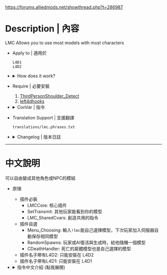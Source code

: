 https://forums.alliedmods.net/showthread.php?t=286987

# Description | 內容
LMC Allows you to use most models with most characters

* Apply to | 適用於
    ```
    L4D1
    L4D2
    ```

* <details><summary>How does it work?</summary>

    * Require files
        * LMCCore: Core of LMC, manages overlay models
        * SetTransmit: Manages transmitting models to clients
        * LMC_SharedCvars: Modules that share cvars are put in here
    * Optional files
        * Menu_Choosing: Allows players to type ```!lmc``` to choose LMC model with cookie saving
        * RandomSpawns: Makes lmc models random for players and AI
        * CDeathHandler: Manages deaths regarding lmc, overlay deathmodels and ragdolls, and fixes clonesurvivors deathmodels teleporting around.
    * Name with L4D2: For L4D2 only
    * Name with L4D1: For L4D1 only
</details>

* Require | 必要安裝
    1. [ThirdPersonShoulder_Detect](https://forums.alliedmods.net/showthread.php?t=298649)
    2. [left4dhooks](https://forums.alliedmods.net/showthread.php?t=321696)

* <details><summary>ConVar | 指令</summary>

    * cfg/sourcemod/LMCCore.cfg
        ```php
        // ConVars for plugin "LMCCore.smx"

        // 1 = (When client has no lmc model (enforce aggressive model showing base model render mode)) 0 = (compatibility mode (should help with plugins like incap crawling) Depends on the plugin)
        lmc_aggressive_model_checks "0" 
        ```

    * cfg/sourcemod/LMC_SharedCvars.cfg
        ```php
        // ConVars for plugin "LMC_SharedCvars.smx"

        // Allow Survivors to have custom model? (1 = true)
        lmc_allowSurvivors "1"

        // Allow Boomer to have custom model? (1 = true)
        lmc_allowboomer "1"

        // Allow Hunters to have custom model? (1 = true)
        lmc_allowhunter "1"

        // Allow Smoker to have custom model? (1 = true)
        lmc_allowsmoker "1"

        // Allow Tanks to have custom model? (1 = true)
        lmc_allowtank "0"

        // The tank model is big and don't look good on other models so i made it optional(1 = true)
        lmc_allow_tank_model_use "0"

        // Disables model precaching on selected maps to help prevent crashing, e.g. "c1m3_mall," for dead center map 3 separated by ","
        lmc_precache_prevent "" 
        ```

    * cfg/sourcemod/LMC_L4D2_RandomSpawns.cfg
        ```php
        // ConVars for plugin "LMC_L4D2_RandomSpawns.smx"

        // Allow humans to be considered by rng, menu selection will overwrite this in LMC_Menu_Choosing
        lmc_rng_humans "0"

        // (0 = disable custom models)chance on which will get a custom model
        lmc_rng_model_infected "20"

        // (0 = disable custom models)chance on which will get a custom model
        lmc_rng_model_survivor "10" 
        ```

    * cfg/sourcemod/LMC_L4D2_Menu_Choosing.cfg
        ```php
        // ConVars for plugin "LMC_L4D2_Menu_Choosing.smx"

        // Players with these flags have access to use !lmc command and change model. (Empty = Everyone, -1: Nobody)
        // NOTE: this will enable announcement to player who join server.
        lmc_admin_flag "n"

        // Delay On which a message is displayed for !lmc command
        lmc_announcedelay "15.0"

        // Display Mode for !lmc command (0 = off, 1 = Print to chat, 2 = Center text, 3 = Director Hint)
        lmc_announcemode "1"

        // How long (in seconds) the client will be in thirdperson view after selecting a model from !lmc command. (0.5 < = off)
        lmc_thirdpersontime "0.0" 
        ```

    * cfg/sourcemod/LMC_L4D1_RandomSpawns.cfg
        ```php
        // ConVars for plugin "LMC_L4D1_RandomSpawns.smx"

        // Allow humans to be considered by rng, menu selection will overwrite this in LMC_Menu_Choosing
        lmc_rng_humans "0"

        // (0 = disable custom models)chance on which will get a custom model
        lmc_rng_model_infected "100"

        // (0 = disable custom models)chance on which will get a custom model
        lmc_rng_model_survivor "100" 
        ```

    * cfg/sourcemod/LMC_L4D1_Menu_Choosing.cfg
        ```php
        // ConVars for plugin "LMC_L4D1_Menu_Choosing.smx"

        // Allow admins to only change models? (1 = true) NOTE: this will disable announcement to player who join. ((#define COMMAND_ACCESS ADMFLAG_CHAT) change to w/o flag you want)
        lmc_adminonly "0"

        // Delay On which a message is displayed for !lmc command
        lmc_announcedelay "15.0"

        // Display Mode for !lmc command (0 = off, 1 = Print to chat, 2 = Center text)
        lmc_announcemode "1" 
        ```
</details>

* Translation Support | 支援翻譯
    ```
    translations/lmc.phrases.txt
    ```

* <details><summary>Changelog | 版本日誌</summary>

    * v3.1.1 (2024-12-18)
        * Add some instructions how to install plugins (English and Chinese)
        * Update cvar "lmc_adminonly" => "lmc_admin_flag" in _Menu_Choosing, player no needs to modify ```sourcemod/configs/admin_overrides.cfg```

    * v3.1.0c (2024-10-2)
        * Fixed warnings in sm1.11 or above
        * Change LMCCore.inc some functions' name to prevent errors and conflict when include other colors such as
            * colors.inc
            * multicolors.inc
    
    * Original & Credit
        * [Lux](https://forums.alliedmods.net/showthread.php?t=286987)
</details>

- - - -
# 中文說明
可以自由變成其他角色或NPC的模組

* 原理
    * 插件必裝
        * LMCCore: 核心插件
        * SetTransmit: 其他玩家能看到你的模型
        * LMC_SharedCvars: 創造共用的指令
    * 插件自選
        * Menu_Choosing: 輸入```!lmc```能自己選擇模型，下次玩家加入伺服器自動保存相同模型
        * RandomSpawns: 玩家或AI復活與生成時，給他隨機一個模型
        * CDeathHandler: 死亡的屍體模型也是自己選擇的模型
    * 插件名子帶有L4D2: 只能安裝在 L4D2
    * 插件名子帶有L4D1: 只能安裝在 L4D1

* <details><summary>指令中文介紹 (點我展開)</summary>

    * cfg/sourcemod/LMCCore.cfg
        ```php
        // 插件 "LMCCore.smx"

        // 1 = (強制檢查模式) 每秒檢查客戶端有沒有 lmc 模型 0 = (配合模式) 配合其他會改變模型的插件
        lmc_aggressive_model_checks "0" 
        ```

    * cfg/sourcemod/LMC_SharedCvars.cfg
        ```php
        // 插件 "LMC_SharedCvars.smx"

        // 為1時，允許倖存者更換模型
        lmc_allowSurvivors "1"

        // 為1時，允許Boomer更換模型
        lmc_allowboomer "1"

        // 為1時，允許Hunter更換模型
        lmc_allowhunter "1"

        // 為1時，允許Smoker更換模型
        lmc_allowsmoker "1"

        // 為1時，允許Tank更換模型
        lmc_allowtank "0"

        // 為1時，更換成Tank模型 (Tank模型體積很大，可能會導致錯亂)
        lmc_allow_tank_model_use "0"

        // 以下地圖不准換模型，請用逗號區隔 範例: "c1m3_mall,c7m1_docks"
        lmc_precache_prevent "" 
        ```

    * cfg/sourcemod/LMC_L4D2_RandomSpawns.cfg
        ```php
        // 插件 "LMC_L4D2_RandomSpawns.smx"

        // 是否給真人玩家隨機一個模型 (LMC_Menu_Choosing 選單覆蓋)
        // 1=給, 0=不給
        lmc_rng_humans "0"

        // (0 = 不給隨機模型) 特感生成時，給他隨機一個模型的機率 [數值: 1~100]
        lmc_rng_model_infected "20"

        // (0 = 不給隨機模型) 倖存者生成時，給他隨機一個模型的機率 [數值: 1~100]
        lmc_rng_model_survivor "10" 
        ```

    * cfg/sourcemod/LMC_L4D2_Menu_Choosing.cfg
        ```php
        // 插件 "LMC_L4D2_Menu_Choosing.smx"

        // 擁有這些權限的玩家，可以使用 !lmc 命令 (留白 = 任何人都能, -1: 無人)
        // 注意: 玩家進服時會看到提示
        lmc_admin_flag "n"

        // 玩家進服時，等待此秒數後提示可以用使用 !lmc 命令
        lmc_announcedelay "15.0"

        // 提示該如何顯示. (0: 不提示, 1: 聊天框, 2: 黑底白字框, 3: 導演系統提示)
        lmc_announcemode "1"

        // 玩家使用 !lmc 命令選擇模型之後，短暫切緩第三人稱視角的時間 (此數值小於0.5則關閉這項功能)
        lmc_thirdpersontime "0.0" 
        ```

    * cfg/sourcemod/LMC_L4D1_RandomSpawns.cfg
        ```php
        // 插件 "LMC_L4D1_RandomSpawns.smx"

        // 是否給真人玩家隨機一個模型 (LMC_Menu_Choosing 選單覆蓋)
        // 1=給, 0=不給
        lmc_rng_humans "0"

        // (0 = 不給隨機模型) 特感生成時，給他隨機一個模型的機率 [數值: 1~100]
        lmc_rng_model_infected "1000"

        // (0 = 不給隨機模型) 倖存者生成時，給他隨機一個模型的機率 [數值: 1~100]
        lmc_rng_model_survivor "100" 
        ```

    * cfg/sourcemod/LMC_L4D1_Menu_Choosing.cfg
        ```php
        // 插件 "LMC_L4D1_Menu_Choosing.smx"

        // 擁有這些權限的玩家，可以使用 !lmc 命令 (留白 = 任何人都能, -1: 無人)
        // 注意: 玩家進服時會看到提示
        lmc_admin_flag "n"

        // 玩家進服時，等待此秒數後提示可以用使用 !lmc 命令
        lmc_announcedelay "15.0"

        // 提示該如何顯示. (0: 不提示, 1: 聊天框, 2: 黑底白字框)
        lmc_announcemode "1"
        ```
</details>
